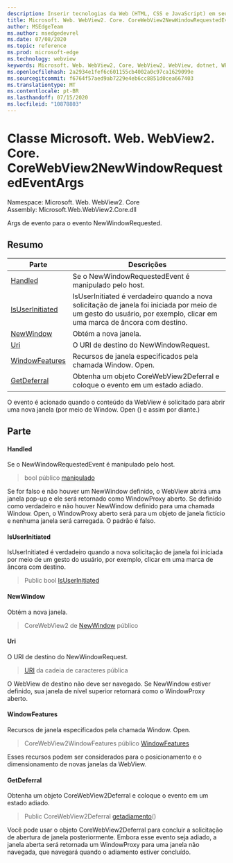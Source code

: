 ```yaml
---
description: Inserir tecnologias da Web (HTML, CSS e JavaScript) em seus aplicativos nativos com o controle WebView2 do Microsoft Edge
title: Microsoft. Web. WebView2. Core. CoreWebView2NewWindowRequestedEventArgs
author: MSEdgeTeam
ms.author: msedgedevrel
ms.date: 07/08/2020
ms.topic: reference
ms.prod: microsoft-edge
ms.technology: webview
keywords: Microsoft. Web. WebView2, Core, WebView2, WebView, dotnet, WPF, WinForms, app, Edge, CoreWebView2, CoreWebView2Controller, controle do navegador, Edge HTML, Microsoft. Web. WebView2. Core. CoreWebView2NewWindowRequestedEventArgs
ms.openlocfilehash: 2a2934e1fef6c601155cb4002a0c97ca1629099e
ms.sourcegitcommit: f6764f57aed9ab7229e4eb6cc8851d0cea667403
ms.translationtype: MT
ms.contentlocale: pt-BR
ms.lasthandoff: 07/15/2020
ms.locfileid: "10878803"
---
```

# Classe Microsoft. Web. WebView2. Core. CoreWebView2NewWindowRequestedEventArgs 

Namespace: Microsoft. Web. WebView2. Core \
Assembly: Microsoft.Web.WebView2.Core.dll

Args de evento para o evento NewWindowRequested.

## Resumo

 Parte                        | Descrições
--------------------------------|---------------------------------------------
[Handled](#handled) | Se o NewWindowRequestedEvent é manipulado pelo host.
[IsUserInitiated](#isuserinitiated) | IsUserInitiated é verdadeiro quando a nova solicitação de janela foi iniciada por meio de um gesto do usuário, por exemplo, clicar em uma marca de âncora com destino.
[NewWindow](#newwindow) | Obtém a nova janela.
[Uri](#uri) | O URI de destino do NewWindowRequest.
[WindowFeatures](#windowfeatures) | Recursos de janela especificados pela chamada Window. Open.
[GetDeferral](#getdeferral) | Obtenha um objeto CoreWebView2Deferral e coloque o evento em um estado adiado.

O evento é acionado quando o conteúdo da WebView é solicitado para abrir uma nova janela (por meio de Window. Open () e assim por diante.)

## Parte

#### Handled 

Se o NewWindowRequestedEvent é manipulado pelo host.

> bool público [manipulado](#handled)

Se for falso e não houver um NewWindow definido, o WebView abrirá uma janela pop-up e ele será retornado como WindowProxy aberto. Se definido como verdadeiro e não houver NewWindow definido para uma chamada Window. Open, o WindowProxy aberto será para um objeto de janela fictício e nenhuma janela será carregada. O padrão é falso.

#### IsUserInitiated 

IsUserInitiated é verdadeiro quando a nova solicitação de janela foi iniciada por meio de um gesto do usuário, por exemplo, clicar em uma marca de âncora com destino.

> Public bool [IsUserInitiated](#isuserinitiated)

#### NewWindow 

Obtém a nova janela.

> CoreWebView2 de [NewWindow](#newwindow) público

#### Uri 

O URI de destino do NewWindowRequest.

> [URI](#uri) da cadeia de caracteres pública

O WebView de destino não deve ser navegado. Se NewWindow estiver definido, sua janela de nível superior retornará como o WindowProxy aberto.

#### WindowFeatures 

Recursos de janela especificados pela chamada Window. Open.

> CoreWebView2WindowFeatures público [WindowFeatures](#windowfeatures)

Esses recursos podem ser considerados para o posicionamento e o dimensionamento de novas janelas da WebView.

#### GetDeferral 

Obtenha um objeto CoreWebView2Deferral e coloque o evento em um estado adiado.

> Public CoreWebView2Deferral [getadiamento](#getdeferral)()

Você pode usar o objeto CoreWebView2Deferral para concluir a solicitação de abertura de janela posteriormente. Embora esse evento seja adiado, a janela aberta será retornada um WindowProxy para uma janela não navegada, que navegará quando o adiamento estiver concluído.

